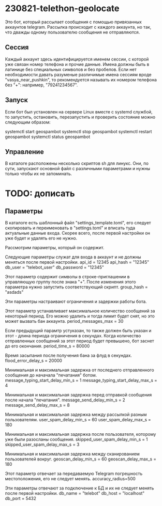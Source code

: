 # 230821-telethon-geolocate

Это бот, который рассылает сообщения с помощью привязанных аккаунтов telegram.
Рассылка происходит с каждого аккаунта, но так, что дважды одному пользователю сообщения не отправляются.

## Сессия

Каждый аккаунт здесь идентифицируется именем сессии, с которой уже связан номер телефона и прочие данные.
Имена должны быть в латинице без специальных символов и без пробелов.
Если нет необходимости давать разуменые различимые имена сессиям вроде "vasya_near_pushkin",
то рекомендуется называть их номером телефона без "+": например, "79241234567".

## Запуск

Если бот был установлен на сервере Linux вместе с systemd службой, то запустить, остановить, перезапустить и проверить состояние можно следующим образом:

systemctl start geospambot
systemctl stop geospambot
systemctl restart geospambot
systemctl status geospambot

## Управление

В каталоге расположены несколько скриптов sh для линукс.
Они, по сути, запускают основной файл с различными параметрами и нужны только чтобы их не запоминать.

# TODO: дописать

## Параметры

В каталоге есть шаблонный файл "settings_template.toml", его следует скопировать и переименовать в "settings.toml" и вписать туда актуальные данные входа. Скорее всего, после первой настройки он уже будет и удалять его не нужно.

Рассмотрим параметры, который он содержит.

Следующие параметры служат для входа в аккаунт и не должны меняться после первой настройки.
api_id = 12345
api_hash = "12345"
db_user = "telebot_user"
db_password = "12345"

Этот параметр содержит символы в строке-приглашении в управляющую группу после знака "+".
После изменения этого параметра нужно запустить соответствующий скрипт.
group_hash = "asdads"

Эти параметры настраивают ограничения и задержки работы бота.

Этот параметр устанавливает максимальное количество сообщений за некоторый период. Его можно удалить и тогда лимит будет снят, но это может вызвать бан аккаунта.
period_messages_max = 30

Если предыдущий парамтр устуказан, то также должен быть указан и этот - длина периода ограничения в секундах.
Когда количество отправленных сообщений за этот период будет превышено, бот заснет до его окончания.
period_time_s = 80000

Время засыпания после получения бана за флуд в секундах.
flood_error_delay_s = 20000

Минимальная и максимальная задержка от последнего отправленного сообщения до начачала "печатания" ботом.
message_typing_start_delay_min_s = 1
message_typing_start_delay_max_s = 4

Минимальная и максимальная задержка перед отправкой сообщения после начала "печатания".
message_send_delay_min_s = 2
message_send_delay_max_s = 8

Минимальная и максимальная задержка между рассылкой разным пользователям.
user_spam_delay_min_s = 60
user_spam_delay_max_s = 180

Минимальная и максимальная задержка после пользователя, которому уже были разосланы сообщения.
skipped_user_spam_delay_min_s = 1
skipped_user_spam_delay_max_s = 3

Минимальная и максимальная задержка между сканированием пользователей вокруг.
geoscan_delay_min_s = 60
geoscan_delay_max_s = 180

Этот параметр отвечает за передаваемую Telegram погрешность местоположения, его не следует менять.
accuracy_radius=500

Эти параметры отвечают за подключение к БД и их не следует менять после первой настройки.
db_name = "telebot"
db_host = "localhost"
db_port = 5432


